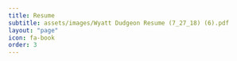 ```yaml
---
title: Resume
subtitle: assets/images/Wyatt Dudgeon Resume (7_27_18) (6).pdf
layout: "page"
icon: fa-book
order: 3
---
```



